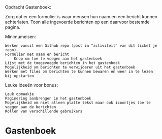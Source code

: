 Opdracht Gastenboek:

Zorg dat er een formulier is waar mensen hun naam en een bericht kunnen achterlaten. Toon alle ingevoerde berichten op een daarvoor bestemde pagina.

Minimumeisen:

    Werken vanuit een Github repo (post in “activiteit” van dit ticket je repo).
    Formulier met naam en bericht
        Knop om toe te voegen aan het gastenboek
    Lijst met de toegevoegde berichten in het gastenboek
    Mogelijkheid om berichten te verwijderen uit het gastenboek
    Werken met files om berichten te kunnen bewaren en weer in te lezen bij opstarten

Leuke ideeën voor bonus:

    Leuk opmaakje
    Paginering aanbrengen in het gastenboek
    Mogelijkheid om niet alleen platte tekst maar ook icoontjes toe te voegen aan de berichten
    Rollen van verschillende gebruikers

# Gastenboek
